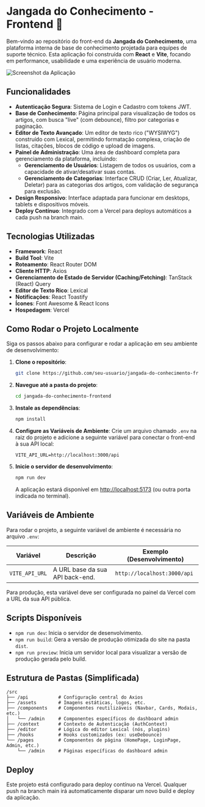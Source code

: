 # Jangada do Conhecimento - Frontend 🚢

Bem-vindo ao repositório do front-end da **Jangada do Conhecimento**, uma plataforma interna de base de conhecimento projetada para equipes de suporte técnico. Esta aplicação foi construída com **React** e **Vite**, focando em performance, usabilidade e uma experiência de usuário moderna.

![Screenshot da Aplicação](https://i.imgur.com/Wze8OUY.png)  


##  Funcionalidades

- **Autenticação Segura**: Sistema de Login e Cadastro com tokens JWT.
- **Base de Conhecimento**: Página principal para visualização de todos os artigos, com busca "live" (com debounce), filtro por categorias e paginação.
- **Editor de Texto Avançado**: Um editor de texto rico ("WYSIWYG") construído com Lexical, permitindo formatação complexa, criação de listas, citações, blocos de código e upload de imagens.
- **Painel de Administração**: Uma área de dashboard completa para gerenciamento da plataforma, incluindo:
  - **Gerenciamento de Usuários**: Listagem de todos os usuários, com a capacidade de ativar/desativar suas contas.
  - **Gerenciamento de Categorias**: Interface CRUD (Criar, Ler, Atualizar, Deletar) para as categorias dos artigos, com validação de segurança para exclusão.
- **Design Responsivo**: Interface adaptada para funcionar em desktops, tablets e dispositivos móveis.
- **Deploy Contínuo**: Integrado com a Vercel para deploys automáticos a cada push na branch main.

##  Tecnologias Utilizadas

- **Framework**: React
- **Build Tool**: Vite
- **Roteamento**: React Router DOM
- **Cliente HTTP**: Axios
- **Gerenciamento de Estado de Servidor (Caching/Fetching)**: TanStack (React) Query
- **Editor de Texto Rico**: Lexical
- **Notificações**: React Toastify
- **Ícones**: Font Awesome & React Icons
- **Hospedagem**: Vercel

##  Como Rodar o Projeto Localmente

Siga os passos abaixo para configurar e rodar a aplicação em seu ambiente de desenvolvimento:

1. **Clone o repositório**:
   ```bash
   git clone https://github.com/seu-usuario/jangada-do-conhecimento-frontend.git
   ```

2. **Navegue até a pasta do projeto**:
   ```bash
   cd jangada-do-conhecimento-frontend
   ```

3. **Instale as dependências**:
   ```bash
   npm install
   ```

4. **Configure as Variáveis de Ambiente**:
   Crie um arquivo chamado `.env` na raiz do projeto e adicione a seguinte variável para conectar o front-end à sua API local:
   ```plaintext
   VITE_API_URL=http://localhost:3000/api
   ```

5. **Inicie o servidor de desenvolvimento**:
   ```bash
   npm run dev
   ```
   A aplicação estará disponível em [http://localhost:5173](http://localhost:5173) (ou outra porta indicada no terminal).

##  Variáveis de Ambiente

Para rodar o projeto, a seguinte variável de ambiente é necessária no arquivo `.env`:

| Variável       | Descrição                                      | Exemplo (Desenvolvimento)          |
|----------------|------------------------------------------------|------------------------------------|
| `VITE_API_URL` | A URL base da sua API back-end.               | `http://localhost:3000/api`       |

Para produção, esta variável deve ser configurada no painel da Vercel com a URL da sua API pública.

##  Scripts Disponíveis

- `npm run dev`: Inicia o servidor de desenvolvimento.
- `npm run build`: Gera a versão de produção otimizada do site na pasta `dist`.
- `npm run preview`: Inicia um servidor local para visualizar a versão de produção gerada pelo build.

##  Estrutura de Pastas (Simplificada)

```
/src
├── /api           # Configuração central do Axios
├── /assets        # Imagens estáticas, logos, etc.
├── /components    # Componentes reutilizáveis (Navbar, Cards, Modais, etc.)
│   └── /admin     # Componentes específicos do dashboard admin
├── /context       # Contexto de Autenticação (AuthContext)
├── /editor        # Lógica do editor Lexical (nós, plugins)
├── /hooks         # Hooks customizados (ex: useDebounce)
└── /pages         # Componentes de página (HomePage, LoginPage, Admin, etc.)
    └── /admin     # Páginas específicas do dashboard admin
```

##  Deploy

Este projeto está configurado para deploy contínuo na Vercel. Qualquer push na branch main irá automaticamente disparar um novo build e deploy da aplicação.


